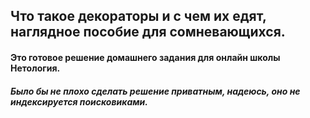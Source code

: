 ## Что такое декораторы и с чем их едят, наглядное пособие для сомневающихся.
#### Это готовое решение домашнего задания для онлайн школы Нетология.
##### Было бы не плохо сделать решение приватным, надеюсь, оно не индексируется поисковиками.
